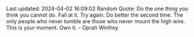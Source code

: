 Last updated: 2024-04-02 16:09:02
Random Quote: Do the one thing you think you cannot do. Fail at it. Try again. Do better the second time. The only people who never tumble are those who never mount the high wire. This is your moment. Own it. - Oprah Winfrey